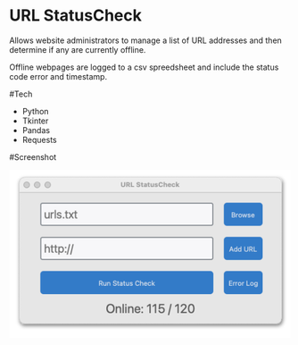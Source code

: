 # URL StatusCheck
Allows website administrators to manage a list of URL addresses and then determine if any are currently offline.

Offline webpages are logged to a csv spreedsheet and include the status code error and timestamp.

#Tech
- Python
- Tkinter
- Pandas
- Requests

#Screenshot

<img src="screenshots/status-check-feat.png">
